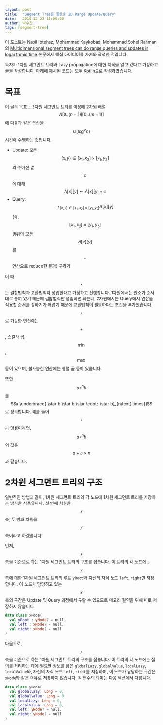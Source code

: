 ```yaml
---
layout: post
title:  "Segment Tree를 활용한 2D Range Update/Query"
date:   2018-12-23 15:00:00
author: 박수찬
tags: [segment-tree]
---
```


이 포스트는 Nabil Ibtehaz, Mohammad Kaykobad, Mohammad Sohel Rahman의 [Multidimensional segment trees can do range queries and updates in logarithmic time](https://www.researchgate.net/publication/328758294_Multidimensional_segment_trees_can_do_range_queries_and_updates_in_logarithmic_time) 논문에서 핵심 아이디어를 가져와 작성한 것입니다.

독자가 1차원 세그먼트 트리와 Lazy propagation에 대한 지식을 알고 있다고 가정하고 글을 작성합니다.
아래에 제시된 코드는 모두 Kotlin으로 작성하였습니다.

# 목표

이 글의 목표는 2차원 세그먼트 트리를 이용해 
2차원 배열 $$A[0..(n-1)][0..(m-1)]$$에 다음과 같은 연산을 $$O(\log^2 n)$$ 시간에 수행하는 것입니다.

- Update: 모든 $$(x, y) \in [x_1, x_2] \times [y_1, y_2]$$와 주어진 값 $$c$$에 대해 $$A[x][y] \leftarrow A[x][y] \star c$$
- Query: $$\star_{(x, y) \in [x_1, x_2] \times [y_1, y_2]} A[x][y]$$ (즉, $$[x_1, x_2] \times [y_1, y_2]$$ 범위의 모든 $$A[x][y]$$를 $$\star$$ 연산으로 reduce한 결과) 구하기

이 때 $$\star$$는 결합법칙과 교환법칙이 성립한다고 가정하고 진행합니다.
1차원에서는 원소가 순서대로 놓여 있기 때문에 결합법칙만 성립하면 되는데,
2차원에서는 Query에서 연산을 적용할 순서를 정하기가 어렵기 때문에 교환법칙이 필요하다는 조건을 추가했습니다.
$$\star$$로 가능한 연산에는 $$+$$, 스칼라 곱, $$\min$$, $$\max$$ 등이 있으며,
불가능한 연산에는 행렬 곱 등이 있습니다.

또한 $$a \star^n b$$를 $$a \underbrace{ \star b \star b \star \cdots \star b}_{n\text{ times}}$$로 정의합니다.
예를 들어 $$\star$$가 덧셈이라면, $$a \star^n b$$의 값은 $$a + b \times n$$과 같습니다.

# 2차원 세그먼트 트리의 구조

일반적인 방법과 같이, 1차원 세그먼트 트리의 각 노드에 1차원 세그먼트 트리를 저장하는 방식을 사용합니다.
첫 번째 차원을 $$x$$축, 두 번째 차원을 $$y$$축이라고 하겠습니다.

먼저, $$x$$축을 기준으로 하는 1차원 세그먼트 트리의 구조를 잡습니다.
이 트리의 각 노드에는 $$y$$축에 대한 1차원 세그먼트 트리의 루트 `yRoot`와
자신의 자식 노드 `left`, `right`만 저장합니다.
이 노드가 담당하고 있는 $$x$$축의 구간은 Update 및 Query 과정에서 구할 수 있으므로 
메모리 절약을 위해 따로 저장하지 않습니다.

``` kotlin
data class xNode(
  val yRoot : yNode? = null, 
  val left : xNode? = null, 
  val right: xNode? = null
)
```

다음으로, $$y$$축을 기준으로 하는 1차원 세그먼트 트리의 구조를 잡습니다.
이 트리의 각 노드에는 질의를 처리하는 데에 필요한 정보를 담은 
`globalLazy`, `globalValue`, `localLazy`, `localValue`와,
자신의 자식 노드 `left`, `right`를 저장하며,
이 노드가 담당하는 구간은 `xNode`와 같은 이유로 저장하지 않습니다.
각 변수의 의미는 다음 섹션에서 다룹니다.

``` kotlin
data class yNode(
  val globalLazy: Long = 0,
  val globalValue: Long = 0,
  val localLazy: Long = 0,
  val localValue: Long = 0,
  val left: yNode? = null,
  val right: yNode? = null
)
```

